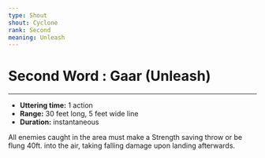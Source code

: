 ```yaml
---
type: Shout
shout: Cyclone
rank: Second
meaning: Unleash
---
```

# Second Word : Gaar (Unleash)
---
- **Uttering time:** 1 action
- **Range:** 30 feet long, 5 feet wide line
- **Duration:** instantaneous

All enemies caught in the area must make a Strength saving throw or be flung 40ft. into the air, taking falling damage upon landing afterwards. 